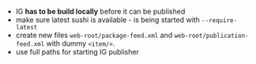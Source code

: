 

- IG **has to be build locally** before it can be published
- make sure latest sushi is available - is being started with `--require-latest`
- create new files `web-root/package-feed.xml` and `web-root/publication-feed.xml` with dummy `<item/>`.
- use full paths for starting IG publisher